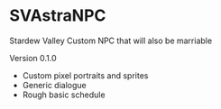 # SVAstraNPC
Stardew Valley Custom NPC that will also be marriable

Version 0.1.0
- Custom pixel portraits and sprites
- Generic dialogue
- Rough basic schedule
